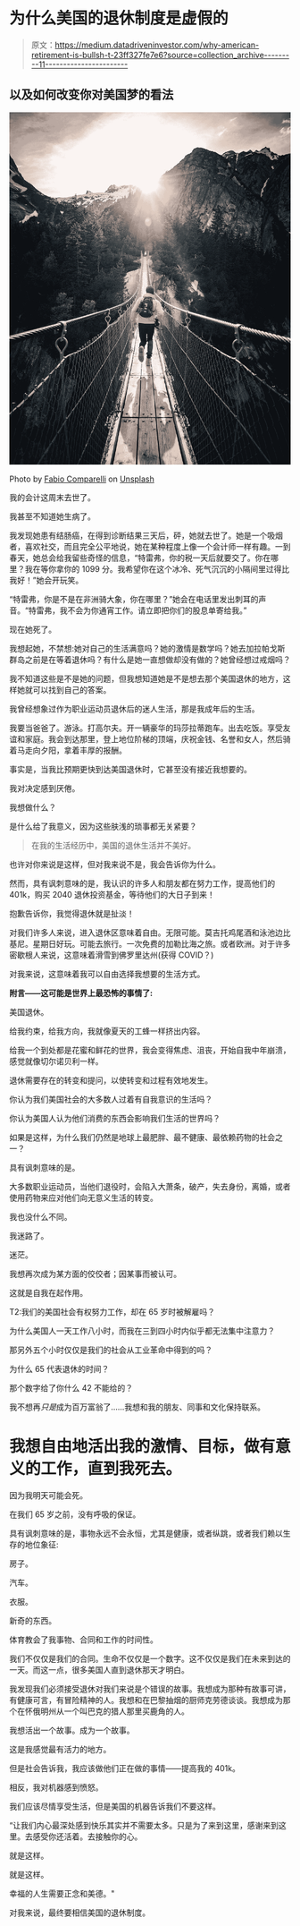 # 为什么美国的退休制度是虚假的

> 原文：<https://medium.datadriveninvestor.com/why-american-retirement-is-bullsh-t-23ff327fe7e6?source=collection_archive---------11----------------------->

## 以及如何改变你对美国梦的看法

![](img/92b09c472450c6103beb1ff6077d5086.png)

Photo by [Fabio Comparelli](https://unsplash.com/@intothefab?utm_source=medium&utm_medium=referral) on [Unsplash](https://unsplash.com?utm_source=medium&utm_medium=referral)

我的会计这周末去世了。

我甚至不知道她生病了。

我发现她患有结肠癌，在得到诊断结果三天后，砰，她就去世了。她是一个吸烟者，喜欢社交，而且完全公平地说，她在某种程度上像一个会计师一样有趣。一到春天，她总会给我留些奇怪的信息，“特雷弗，你的税一天后就要交了。你在哪里？我在等你拿你的 1099 分。我希望你在这个冰冷、死气沉沉的小隔间里过得比我好！”她会开玩笑。

“特雷弗，你是不是在非洲骑大象，你在哪里？”她会在电话里发出刺耳的声音。“特雷弗，我不会为你通宵工作。请立即把你们的股息单寄给我。”

现在她死了。

我想起她，不禁想:她对自己的生活满意吗？她的激情是数学吗？她去加拉帕戈斯群岛之前是在等着退休吗？有什么是她一直想做却没有做的？她曾经想过戒烟吗？

我不知道这些是不是她的问题，但我想知道她是不是想去那个美国退休的地方，这样她就可以找到自己的答案。

我曾经想象过作为职业运动员退休后的迷人生活，那是我成年后的生活。

我要当爸爸了。游泳。打高尔夫。开一辆豪华的玛莎拉蒂跑车。出去吃饭。享受友谊和家庭。我会到达那里，登上地位阶梯的顶端，庆祝金钱、名誉和女人，然后骑着马走向夕阳，拿着丰厚的报酬。

事实是，当我比预期更快到达美国退休时，它甚至没有接近我想要的。

我对决定感到厌倦。

我想做什么？

是什么给了我意义，因为这些肤浅的琐事都无关紧要？

> 在我的生活经历中，美国的退休生活并不美好。

也许对你来说是这样，但对我来说不是，我会告诉你为什么。

然而，具有讽刺意味的是，我认识的许多人和朋友都在努力工作，提高他们的 401k，购买 2040 退休投资基金，等待他们的大日子到来！

抱歉告诉你，我觉得退休就是扯淡！

对我们许多人来说，进入退休区意味着自由。无限可能。莫吉托鸡尾酒和泳池边比基尼。星期日好玩。可能去旅行。一次免费的加勒比海之旅。或者欧洲。对于许多密歇根人来说，这意味着滑雪到佛罗里达州(获得 COVID？)

对我来说，这意味着我可以自由选择我想要的生活方式。

**附言——这可能是世界上最恐怖的事情了:**

美国退休。

给我约束，给我方向，我就像夏天的工蜂一样挤出内容。

给我一个到处都是花蜜和鲜花的世界，我会变得焦虑、沮丧，开始自我中年崩溃，感觉就像切尔诺贝利一样。

退休需要存在的转变和提问，以使转变和过程有效地发生。

你认为我们美国社会的大多数人过着有自我意识的生活吗？

你认为美国人认为他们消费的东西会影响我们生活的世界吗？

如果是这样，为什么我们仍然是地球上最肥胖、最不健康、最依赖药物的社会之一？

具有讽刺意味的是。

大多数职业运动员，当他们退役时，会陷入大萧条，破产，失去身份，离婚，或者使用药物来应对他们向无意义生活的转变。

我也没什么不同。

我迷路了。

迷茫。

我想再次成为某方面的佼佼者；因某事而被认可。

这就是自我在起作用。

T2:我们的美国社会有权努力工作，却在 65 岁时被解雇吗？

为什么美国人一天工作八小时，而我在三到四小时内似乎都无法集中注意力？

那另外五个小时仅仅是我们的社会从工业革命中得到的吗？

为什么 65 代表退休的时间？

那个数字给了你什么 42 不能给的？

我不想再*只是*成为百万富翁了……我想和我的朋友、同事和文化保持联系。

# 我想自由地活出我的激情、目标，做有意义的工作，直到我死去。

因为我明天可能会死。

在我们 65 岁之前，没有呼吸的保证。

具有讽刺意味的是，事物永远不会永恒，尤其是健康，或者纵跳，或者我们赖以生存的地位象征:

房子。

汽车。

衣服。

新奇的东西。

体育教会了我事物、合同和工作的时间性。

我们不仅仅是我们的合同。生命不仅仅是一个数字。这不仅仅是我们在未来到达的一天。而这一点，很多美国人直到退休那天才明白。

我发现我们必须接受退休对我们来说是个错误的故事。我想成为那种有故事可讲，有健康可言，有冒险精神的人。我想和在巴黎抽烟的厨师克劳德谈谈。我想成为那个在怀俄明州从一个叫巴克的猎人那里买鹿角的人。

我想活出一个故事。成为一个故事。

这是我感觉最有活力的地方。

但是社会告诉我，我应该做他们正在做的事情——提高我的 401k。

相反，我对机器感到愤怒。

我们应该尽情享受生活，但是美国的机器告诉我们不要这样。

“让我们内心最深处感到快乐其实并不需要太多。只是为了来到这里，感谢来到这里。去感受你还活着。去接触你的心。

就是这样。

就是这样。

幸福的人生需要正念和美德。"

对我来说，最终要相信美国的退休制度。